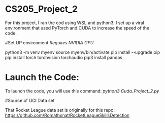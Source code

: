 # CS205_Project_2

For this project, I ran the cod using WSL and python3. I set up a viral environment that used PyTorch and CUDA to increase the speed of the code. 

#Set UP environment 
*Requires NVIDIA GPU*

python3 -m venv myenv
source myenv/bin/activate
pip install --upgrade pip
pip install torch torchvision torchaudio
pip3 install pandas

# Launch the Code:

To launch the code, you will use this command: *python3 Cuda_Project_2.py*

#Source of UCI Data set 

That Rocket League data set is originally for this repo: https://github.com/Romathonat/RocketLeagueSkillsDetection
